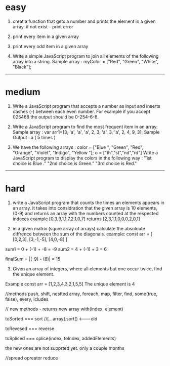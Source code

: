 # easy

1. creat a function that gets a number and prints the element
in a given array.
if not exist - print error

2. print every item in a given array

3. print every odd item in a given array

4. Write a simple JavaScript program to join all elements of the following array into a string.
Sample array : myColor = ["Red", "Green", "White", "Black"];
----------------------------------------------------------------------------------------------------------------------------

# medium

1. Write a JavaScript program that accepts a number 
as input and inserts dashes (-) between each even number. For 
example if you accept 025468 the output should be 0-254-6-8.

2. Write a JavaScript program to find the most frequent 
item in an array.
Sample array : var arr1=[3, 'a', 'a', 'a', 2, 3, 'a', 3, 'a', 2, 4, 9, 3];
Sample Output : a ( 5 times )

3. We have the following arrays :
color = ["Blue ", "Green", "Red", "Orange", "Violet", "Indigo", "Yellow "];
o = ["th","st","nd","rd"]
Write a JavaScript program to display the colors in
 the following way :
"1st choice is Blue ."
"2nd choice is Green."
"3rd choice is Red."
----------------------------------------------------------------------------------------------------------------------------

# hard

1. write a JavaScript program that counts the
 times an elements appears in an array. it takes into
considration that the given array is 10 elements, (0-9)
and returns an array with the numbers counted at the respected 
indexes
example 
[0,3,9,1,1,7,2,1,0,7]
returns
[2,3,1,1,0,0,0,2,0,1]

2. in a given matrix (squre array of arrays) calculate the
absuloute diffrence between the sum of the diagonals. example:
const arr = [
    [0,2,3],
    [3,-1,-5],
    [4,0,-8]
    ]

sum1 =  0 + (-1) + -8 = -9
sum2 = 4 + (-1) + 3 = 6 

finalSum = |(-9) - (6)| = 15

3. Given an array of integers, where all elements 
but one occur twice, find the unique element.

Example
const arr = [1,2,3,4,3,2,1,5,5]
The unique element is 4

//methods
push, shift, nestted array, foreach, map, filter,
find, some(true, false), every, icludes

// new methods - returns new array
with(index, element)

toSorted === sort
//[...array].sort() <---old

toRevesed === reverse

toSpliced === splice(index, toIndex, addedElements)

the new ones are not supprted yet. only a couple months

//spread opreator
 reduce